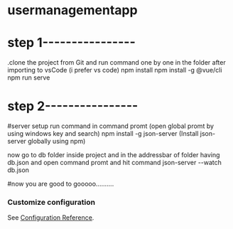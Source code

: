 # usermanagementapp

# step 1----------------

.clone the project from Git and run command one by one in the folder after importing to vsCode (i prefer vs code)
 npm install
 npm install -g @vue/cli
 npm run serve

# step 2----------------

#server setup
run command in command promt (open global promt by using windows key and search)
npm install -g json-server (Install json-server globally using npm)

now go to db folder inside project and in the addressbar of folder having db.json and open command promt and hit command 
json-server --watch db.json

#now you are good to gooooo..........




### Customize configuration
See [Configuration Reference](https://cli.vuejs.org/config/).
